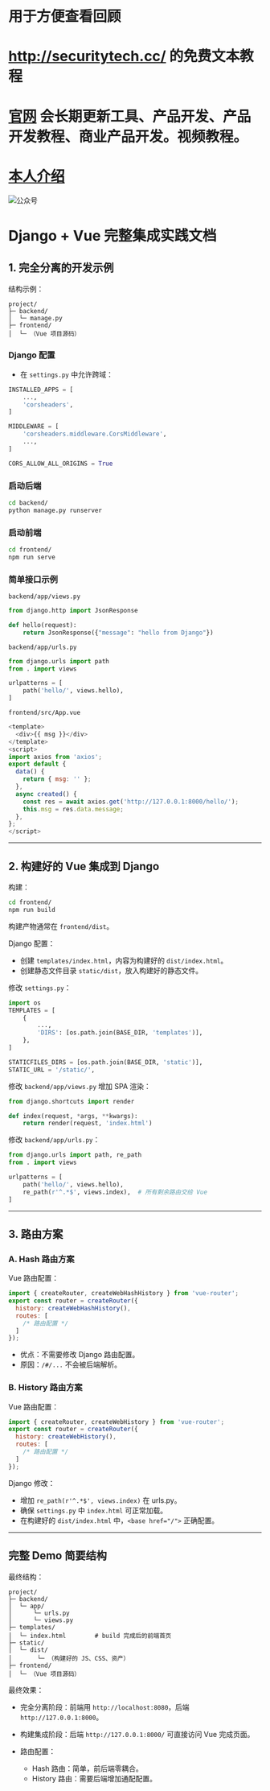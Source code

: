  # 用于方便查看回顾
# http://securitytech.cc/ 的免费文本教程

# [官网](securitytech.cc) 会长期更新工具、产品开发、产品开发教程、商业产品开发。视频教程。

# [本人介绍](http://securitytech.cc/about)

![公众号](https://github.com/haidragon/haidragon/blob/main/gzh.png)


 
# Django + Vue 完整集成实践文档

## 1. 完全分离的开发示例

结构示例：

```
project/
├─ backend/
│  └─ manage.py
├─ frontend/
│  └─ （Vue 项目源码）
```

### Django 配置

* 在 `settings.py` 中允许跨域：

```python
INSTALLED_APPS = [
    ...,
    'corsheaders',
]

MIDDLEWARE = [
    'corsheaders.middleware.CorsMiddleware',
    ...,
]

CORS_ALLOW_ALL_ORIGINS = True
```

### 启动后端

```bash
cd backend/
python manage.py runserver
```

### 启动前端

```bash
cd frontend/
npm run serve
```

### 简单接口示例

`backend/app/views.py`

```python
from django.http import JsonResponse

def hello(request):
    return JsonResponse({"message": "hello from Django"})
```

`backend/app/urls.py`

```python
from django.urls import path
from . import views

urlpatterns = [
    path('hello/', views.hello),
]
```

`frontend/src/App.vue`

```javascript
<template>
  <div>{{ msg }}</div>
</template>
<script>
import axios from 'axios';
export default {
  data() {
    return { msg: '' };
  },
  async created() {
    const res = await axios.get('http://127.0.0.1:8000/hello/');
    this.msg = res.data.message;
  },
};
</script>
```

---

## 2. 构建好的 Vue 集成到 Django

构建：

```bash
cd frontend/
npm run build
```

构建产物通常在 `frontend/dist`。

Django 配置：

* 创建 `templates/index.html`，内容为构建好的 `dist/index.html`。
* 创建静态文件目录 `static/dist`，放入构建好的静态文件。

修改 `settings.py`：

```python
import os
TEMPLATES = [
    {
        ...,
        'DIRS': [os.path.join(BASE_DIR, 'templates')],
    },
]

STATICFILES_DIRS = [os.path.join(BASE_DIR, 'static')],
STATIC_URL = '/static/',
```

修改 `backend/app/views.py` 增加 SPA 渲染：

```python
from django.shortcuts import render

def index(request, *args, **kwargs):
    return render(request, 'index.html')
```

修改 `backend/app/urls.py`：

```python
from django.urls import path, re_path
from . import views

urlpatterns = [
    path('hello/', views.hello),
    re_path(r'^.*$', views.index),  # 所有剩余路由交给 Vue
]
```

---

## 3. 路由方案

### A. Hash 路由方案

Vue 路由配置：

```javascript
import { createRouter, createWebHashHistory } from 'vue-router';
export const router = createRouter({
  history: createWebHashHistory(),
  routes: [
    /* 路由配置 */
  ]
});
```

* 优点：不需要修改 Django 路由配置。
* 原因：`/#/...` 不会被后端解析。

### B. History 路由方案

Vue 路由配置：

```javascript
import { createRouter, createWebHistory } from 'vue-router';
export const router = createRouter({
  history: createWebHistory(),
  routes: [
    /* 路由配置 */
  ]
});
```

Django 修改：

* 增加 `re_path(r'^.*$', views.index)` 在 urls.py。
* 确保 `settings.py` 中 `index.html` 可正常加载。
* 在构建好的 `dist/index.html` 中，`<base href="/">` 正确配置。

---

## 完整 Demo 简要结构

最终结构：

```
project/
├─ backend/
│  └─ app/
│      └─ urls.py
│      └─ views.py
├─ templates/
│  └─ index.html        # build 完成后的前端首页
├─ static/
│  └─ dist/
│       └─ （构建好的 JS、CSS、资产）
├─ frontend/
│  └─ （Vue 项目源码）
```

最终效果：

* 完全分离阶段：前端用 `http://localhost:8080`，后端 `http://127.0.0.1:8000`。
* 构建集成阶段：后端 `http://127.0.0.1:8000/` 可直接访问 Vue 完成页面。
* 路由配置：

  * Hash 路由：简单，前后端零耦合。
  * History 路由：需要后端增加通配配置。
 
